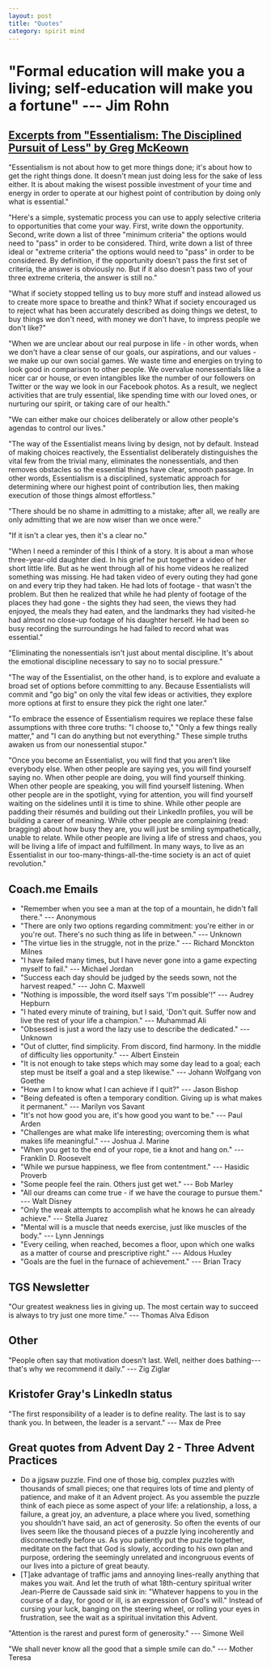 ```yaml
---
layout: post
title: "Quotes"
category: spirit mind
---
```


# "Formal education will make you a living; self-education will make you a fortune" --- Jim Rohn

## [Excerpts from "Essentialism: The Disciplined Pursuit of Less" by Greg McKeown][essentialism]
"Essentialism is not about how to get more things done; it's about how to get the right things done. It doesn't mean just doing less for the sake of less either. It is about making the wisest possible investment of your time and energy in order to operate at our highest point of contribution by doing only what is essential."

"Here's a simple, systematic process you can use to apply selective criteria to opportunities that come your way. First, write down the opportunity. Second, write down a list of three "minimum criteria" the options would need to "pass" in order to be considered. Third, write down a list of three ideal or "extreme criteria" the options would need to "pass" in order to be considered. By definition, if the opportunity doesn't pass the first set of criteria, the answer is obviously no. But if it also doesn't pass two of your three extreme criteria, the answer is still no."

"What if society stopped telling us to buy more stuff and instead allowed us to create more space to breathe and think? What if society encouraged us to reject what has been accurately described as doing things we detest, to buy things we don't need, with money we don't have, to impress people we don't like?"

"When we are unclear about our real purpose in life - in other words, when we don't have a clear sense of our goals, our aspirations, and our values - we make up our own social games. We waste time and energies on trying to look good in comparison to other people. We overvalue nonessentials like a nicer car or house, or even intangibles like the number of our followers on Twitter or the way we look in our Facebook photos. As a result, we neglect activities that are truly essential, like spending time with our loved ones, or nurturing our spirit, or taking care of our health."

"We can either make our choices deliberately or allow other people's agendas to control our lives."

"The way of the Essentialist means living by design, not by default. Instead of making choices reactively, the Essentialist deliberately distinguishes the vital few from the trivial many, eliminates the nonessentials, and then removes obstacles so the essential things have clear, smooth passage. In other words, Essentialism is a disciplined, systematic approach for determining where our highest point of contribution lies, then making execution of those things almost effortless."

"There should be no shame in admitting to a mistake; after all, we really are only admitting that we are now wiser than we once were."

"If it isn't a clear yes, then it's a clear no."

"When I need a reminder of this I think of a story. It is about a man whose three-year-old daughter died. In his grief he put together a video of her short little life. But as he went through all of his home videos he realized something was missing. He had taken video of every outing they had gone on and every trip they had taken. He had lots of footage - that wasn't the problem. But then he realized that while he had plenty of footage of the places they had gone - the sights they had seen, the views they had enjoyed, the meals they had eaten, and the landmarks they had visited-he had almost no close-up footage of his daughter herself. He had been so busy recording the surroundings he had failed to record what was essential."

"Eliminating the nonessentials isn't just about mental discipline. It's about the emotional discipline necessary to say no to social pressure."

"The way of the Essentialist, on the other hand, is to explore and evaluate a broad set of options before committing to any. Because Essentialists will commit and "go big" on only the vital few ideas or activities, they explore more options at first to ensure they pick the right one later."

"To embrace the essence of Essentialism requires we replace these false assumptions with three core truths: "I choose to," "Only a few things really matter," and "I can do anything but not everything." These simple truths awaken us from our nonessential stupor."

"Once you become an Essentialist, you will find that you aren't like everybody else. When other people are saying yes, you will find yourself saying no. When other people are doing, you will find yourself thinking. When other people are speaking, you will find yourself listening. When other people are in the spotlight, vying for attention, you will find yourself waiting on the sidelines until it is time to shine. While other people are padding their résumés and building out their LinkedIn profiles, you will be building a career of meaning. While other people are complaining (read: bragging) about how busy they are, you will just be smiling sympathetically, unable to relate. While other people are living a life of stress and chaos, you will be living a life of impact and fulfillment. In many ways, to live as an Essentialist in our too-many-things-all-the-time society is an act of quiet revolution."

## Coach.me Emails
- "Remember when you see a man at the top of a mountain, he didn't fall there." --- Anonymous
- "There are only two options regarding commitment: you're either in or you're out. There's no such thing as life in between." --- Unknown
- "The virtue lies in the struggle, not in the prize." --- Richard Monckton Milnes
- "I have failed many times, but I have never gone into a game expecting myself to fail." --- Michael Jordan
- "Success each day should be judged by the seeds sown, not the harvest reaped." --- John C. Maxwell
- "Nothing is impossible, the word itself says 'I'm possible'!" --- Audrey Hepburn
- "I hated every minute of training, but I said, 'Don't quit. Suffer now and live the rest of your life a champion." --- Muhammad Ali
- "Obsessed is just a word the lazy use to describe the dedicated." --- Unknown
- "Out of clutter, find simplicity. From discord, find harmony. In the middle of difficulty lies opportunity." --- Albert Einstein
- "It is not enough to take steps which may some day lead to a goal; each step must be itself a goal and a step likewise." --- Johann Wolfgang von Goethe
- "How am I to know what I can achieve if I quit?" --- Jason Bishop
- "Being defeated is often a temporary condition. Giving up is what makes it permanent." --- Marilyn vos Savant
- "It's not how good you are, it's how good you want to be." --- Paul Arden
- "Challenges are what make life interesting; overcoming them is what makes life meaningful." --- Joshua J. Marine
- "When you get to the end of your rope, tie a knot and hang on." --- Franklin D. Roosevelt
- "While we pursue happiness, we flee from contentment." --- Hasidic Proverb
- "Some people feel the rain. Others just get wet." --- Bob Marley
- "All our dreams can come true - if we have the courage to pursue them." --- Walt Disney
- "Only the weak attempts to accomplish what he knows he can already achieve." --- Stella Juarez
- "Mental will is a muscle that needs exercise, just like muscles of the body." --- Lynn Jennings
- "Every ceiling, when reached, becomes a floor, upon which one walks as a matter of course and prescriptive right." --- Aldous Huxley
- "Goals are the fuel in the furnace of achievement." --- Brian Tracy

## TGS Newsletter
"Our greatest weakness lies in giving up. The most certain way to succeed is always to try just one more time." --- Thomas Alva Edison

## Other
"People often say that motivation doesn't last. Well, neither does bathing---that's why we recommend it daily." --- Zig Ziglar

## Kristofer Gray's LinkedIn status
"The first responsibility of a leader is to define reality. The last is to say thank you. In between, the leader is a servant." --- Max de Pree

## Great quotes from Advent Day 2 - Three Advent Practices
- Do a jigsaw puzzle. Find one of those big, complex puzzles with thousands of small pieces; one that requires lots of time and plenty of patience, and make of it an Advent project. As you assemble the puzzle think of each piece as some aspect of your life: a relationship, a loss, a failure, a great joy, an adventure, a place where you lived, something you shouldn't have said, an act of generosity. So often the events of our lives seem like the thousand pieces of a puzzle lying incoherently and disconnectedly before us. As you patiently put the puzzle together, meditate on the fact that God is slowly, according to his own plan and purpose, ordering the seemingly unrelated and incongruous events of our lives into a picture of great beauty.
- [T]ake advantage of traffic jams and annoying lines-really anything that makes you wait. And let the truth of what 18th-century spiritual writer Jean-Pierre de Caussade said sink in: "Whatever happens to you in the course of a day, for good or ill, is an expression of God's will." Instead of cursing your luck, banging on the steering wheel, or rolling your eyes in frustration, see the wait as a spiritual invitation this Advent.

"Attention is the rarest and purest form of generosity." --- Simone Weil

"We shall never know all the good that a simple smile can do." --- Mother Teresa

[essentialism]: https://www.linkedin.com/pulse/excerpts-from-essentialism-disciplined-pursuit-less-greg-bilguun-bold
